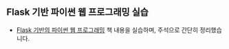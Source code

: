 ## Flask 기반 파이썬 웹 프로그래밍 실습

- [Flask 기반의 파이썬 웹 프로그래밍](http://www.kyobobook.co.kr/product/detailViewKor.laf?ejkGb=KOR&mallGb=KOR&barcode=9791185890463&orderClick=LEA&Kc=) 책 내용을 실습하며, 주석으로 간단히 정리했습니다.